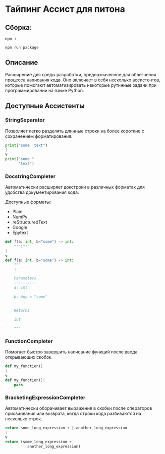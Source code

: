 # Тайпинг Ассист для питона

## Сборка:

`npm i`

`npm run package`

## Описание

Расширение для среды разработки, предназначенное для облегчения процесса написания кода. Оно включает в себя несколько ассистентов, которые помогают автоматизировать некоторые рутинные задачи при программировании на языке Python.

## Доступные Ассистенты

### StringSeparator

Позволяет легко разделять длинные строки на более короткие с сохранением форматирования.

```python
print("some |text")
|
v
print("some "
      "text")
```

### DocstringCompleter

Автоматически расширяет докстроки в различных форматах для удобства документирования кода.

Доступные форматы:

- Plain
- NumPy
- reStructuredText
- Google
- Epytext

```python
def f(a: int, b="some") -> int:
    """|"""
|
v
def f(a: int, b="some") -> int:
    """
    |

    Parameters
    ----------
    a: int
        |
    b: Any = "some"
        |

    Returns
    -------
    int

    """
```

### FunctionCompleter

Помогает быстро завершить написание функций после ввода открывающих скобок.

```python
def my_function()
|
v
def my_function():
    pass
```

### BracketingExpressionCompleter

Автоматически оборачивает выражения в скобки после операторов присваивания или возврата, когда строки кода разбиваются на несколько строк.

```python
return some_long_expression + | another_long_expression
|
v
return (some_long_expression +
          another_long_expression)
```
